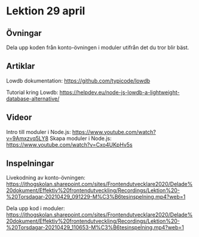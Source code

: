 # Lektion 29 april

## Övningar

Dela upp koden från konto-övningen i moduler utifrån det du tror blir bäst.

## Artiklar

Lowdb dokumentation: https://github.com/typicode/lowdb

Tutorial kring Lowdb: https://helpdev.eu/node-js-lowdb-a-lightweight-database-alternative/

## Videor

Intro till moduler i Node.js: https://www.youtube.com/watch?v=9Amxzvq5LY8
Skapa moduler i Node.js: https://www.youtube.com/watch?v=Cxo4UKpHv5s

## Inspelningar

Livekodning av konto-övningen: https://ithogskolan.sharepoint.com/sites/Frontendutvecklare2020/Delade%20dokument/Effektiv%20frontendutveckling/Recordings/Lektion%20-%20Torsdagar-20210429_091229-M%C3%B6tesinspelning.mp4?web=1

Dela upp kod i moduler: https://ithogskolan.sharepoint.com/sites/Frontendutvecklare2020/Delade%20dokument/Effektiv%20frontendutveckling/Recordings/Lektion%20-%20Torsdagar-20210429_110653-M%C3%B6tesinspelning.mp4?web=1